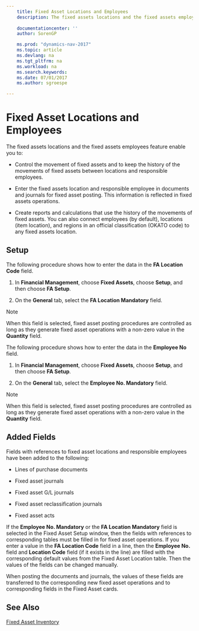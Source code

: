 ```yaml
---
    title: Fixed Asset Locations and Employees 
    description: The fixed assets locations and the fixed assets employees feature enable you to:
    
    documentationcenter: ''
    author: SorenGP

    ms.prod: "dynamics-nav-2017"
    ms.topic: article
    ms.devlang: na
    ms.tgt_pltfrm: na
    ms.workload: na
    ms.search.keywords:
    ms.date: 07/01/2017
    ms.author: sgroespe

---
```

# Fixed Asset Locations and Employees
The fixed assets locations and the fixed assets employees feature enable you to:  
  
-   Control the movement of fixed assets and to keep the history of the movements of fixed assets between locations and responsible employees.  
  
-   Enter the fixed assets location and responsible employee in documents and journals for fixed asset posting. This information is reflected in fixed assets operations.  
  
-   Create reports and calculations that use the history of the movements of fixed assets. You can also connect employees (by default), locations (item location), and regions in an official classification (OKATO code) to any fixed assets location.  
  
## Setup  
 The following procedure shows how to enter the data in the **FA Location Code** field.  
  
1.  In **Financial Management**, choose **Fixed Assets**, choose **Setup**, and then choose **FA Setup**.  
  
2.  On the **General** tab, select the **FA Location Mandatory** field.  
  
> [!NOTE]  
>  When this field is selected, fixed asset posting procedures are controlled as long as they generate fixed asset operations with a non-zero value in the **Quantity** field.  
  
 The following procedure shows how to enter the data in the **Employee No** field.  
  
1.  In **Financial Management**, choose **Fixed Assets**, choose **Setup**, and then choose **FA Setup**.  
  
2.  On the **General** tab, select the **Employee No. Mandatory** field.  
  
> [!NOTE]  
>  When this field is selected, fixed asset posting procedures are controlled as long as they generate fixed asset operations with a non-zero value in the **Quantity** field.  
  
## Added Fields  
 Fields with references to fixed asset locations and responsible employees have been added to the following:  
  
-   Lines of purchase documents  
  
-   Fixed asset journals  
  
-   Fixed asset G/L journals  
  
-   Fixed asset reclassification journals  
  
-   Fixed asset acts  
  
 If the **Employee No. Mandatory** or the **FA Location Mandatory** field is selected in the Fixed Asset Setup window, then the fields with references to corresponding tables must be filled in for fixed asset operations. If you enter a value in the **FA Location Code** field in a line, then the **Employee No.** field and **Location Code** field (if it exists in the line) are filled with the corresponding default values from the Fixed Asset Location table. Then the values of the fields can be changed manually.  
  
 When posting the documents and journals, the values of these fields are transferred to the corresponding new fixed asset operations and to corresponding fields in the Fixed Asset cards.  
  
## See Also  
 [Fixed Asset Inventory](fixed-asset-inventory.md)